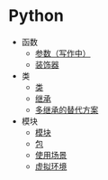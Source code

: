 # Python

- 函数
  - [参数（写作中）](./function/parameters.md)
  - [装饰器](./function/decorators.md)
- 类
  - [类](./class/class.md)
  - [继承](./class/inheritance.md)
  - [多继承的替代方案](./class/multiple-inheritance-alternatives.md)
- 模块
  - [模块](./module/module.md)
  - [包](./module/package.md)
  - [使用场景](./module/use-case.md)
  - [虚拟环境](./module/virtualenv.md)
